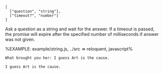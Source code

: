 
```### async askSingle => string
[
  ["question", "string"],
  ["timeout?", "number"]
]
```

Ask a question as a string and wait for the answer. If a timeout is passed, the promise will expire after the specified number of milliseconds if answer was not given.

%EXAMPLE: example/string.js, ../src => reloquent, javascript%

```fs
What brought you her: I guess Art is the cause.
```

```fs
I guess Art is the cause.
```
